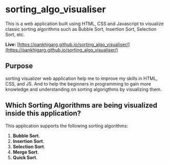 # sorting_algo_visualiser

This is a web application built using HTML, CSS and Javascript to visualize classic sorting algorithms such as Bubble Sort, Insertion Sort, Selection Sort, etc.


**Live:** [https://pankhigarg.github.io/sorting_algo_visualiser/](https://pankhigarg.github.io/sorting_algo_visualiser/)


## Purpose
sorting visualizer web application help me to  improve my skills in HTML, CSS, and JS. And to help the beginners in programming to gain more knowledge and understanding on sorting algorigthms by visualizing them.

## Which Sorting Algorithms are being visualized inside this application?

This application supports the following sorting algorithms:

1. **Bubble Sort**.
2. **Insertion Sort**.
3. **Selection Sort**.
4. **Merge Sort**.
5. **Quick Sort**.
